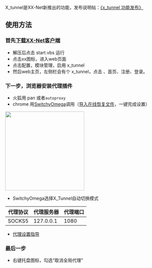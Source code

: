 X_tunnel是XX-Net新推出的功能，发布说明帖：[《x_tunnel 功能发布》](https://github.com/XX-net/XX-Net/issues/1977)

## 使用方法

### 首先[下载XX-Net客户端](https://github.com/XX-net/XX-Net/blob/master/code/default/download.md)    
* 解压后点击 start.vbs 运行    
* 点击xx图标，进入web页面    
* 点击配置，模块管理，启用 x_tunnel    
* 然后web主页，左侧栏会有个 x_tunnel，点击 、首页、注册、登录。    

### 下一步，浏览器安装代理插件    
* 火狐用 pan 或者`autoproxy`
* chrome 用[SwitchyOmega](https://github.com/XX-net/XX-Net/wiki/%E5%AE%89%E8%A3%85%E5%92%8C%E4%BD%BF%E7%94%A8-SwitchyOmega)调用（[导入在线恢复文件](https://raw.githubusercontent.com/XX-net/XX-Net/master/SwitchyOmega/OmegaOptions.bak)，一键完成设置）


<img src="https://user-images.githubusercontent.com/31188782/30581444-bdbef186-9d52-11e7-9f25-e51486647340.JPG" height=250/>

* SwitchyOmega选择X_Tunnel自动切换模式

| 代理协议 | 代理服务器 | 代理端口 |
|----------|------------|----------|
| SOCKS5   | 127.0.0.1  | 1080     |

* [代理设置指导](https://github.com/XX-net/XX-Net/wiki/%E8%AE%BE%E7%BD%AE%E4%BB%A3%E7%90%86)    

### 最后一步
* 右键托盘图标，勾选“取消全局代理”    